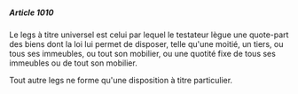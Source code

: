 ##### Article 1010

Le legs à titre universel est celui par lequel le testateur lègue une quote-part des biens dont la loi lui permet de disposer, telle qu'une moitié, un tiers, ou tous ses immeubles, ou tout son mobilier, ou une quotité fixe de tous ses immeubles ou de tout son mobilier.

Tout autre legs ne forme qu'une disposition à titre particulier.

